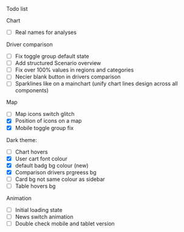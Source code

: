 Todo list

Chart
- [ ] Real names for analyses

Driver comparison
- [ ] Fix toggle group default state
- [ ] Add structured Scenario overview
- [ ] Fix over 100% values in regions and categories
- [ ] Necier blank button in drivers comparison
- [ ] Sparklines like on a mainchart (unify chart lines design across all components)

Map
- [ ] Map icons switch glitch
- [X] Position of icons on a map
- [X] Mobile toggle group fix 

Dark theme:
- [ ] Chart hovers
- [X] User cart font colour
- [X] default badg bg colour (new)
- [X] Comparison drivers prgreess bg
- [ ] Card bg not same colour as sidebar
- [ ] Table hovers bg

Animation
- [ ] Initial loading state 
- [ ] News switch animation
- [ ] Double check mobile and tablet version